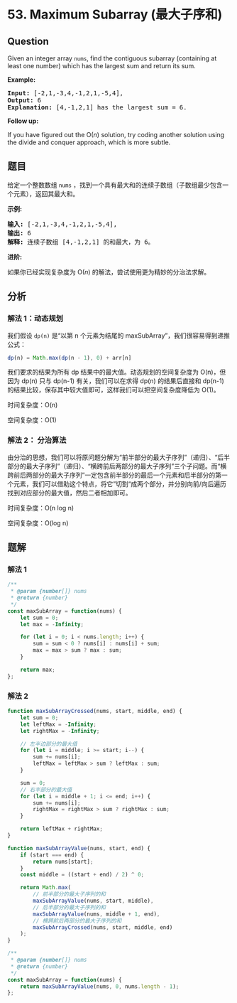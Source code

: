 # 53. Maximum Subarray (最大子序和)

## Question

Given an integer array `nums`, find the contiguous subarray (containing at least one number) which has the largest sum and return its sum.

**Example:**

<pre><strong>Input:</strong> [-2,1,-3,4,-1,2,1,-5,4],
<strong>Output:</strong> 6
<strong>Explanation:</strong>&nbsp;[4,-1,2,1] has the largest sum = 6.
</pre>

**Follow up:**

If you have figured out the O(_n_) solution, try coding another solution using the divide and conquer approach, which is more subtle.

## 题目

给定一个整数数组 `nums` ，找到一个具有最大和的连续子数组（子数组最少包含一个元素），返回其最大和。

**示例:**

<pre><strong>输入:</strong> [-2,1,-3,4,-1,2,1,-5,4],
<strong>输出:</strong> 6
<strong>解释:</strong>&nbsp;连续子数组&nbsp;[4,-1,2,1] 的和最大，为&nbsp;6。
</pre>

**进阶:**

如果你已经实现复杂度为 O(_n_) 的解法，尝试使用更为精妙的分治法求解。

## 分析

### 解法 1：动态规划

我们假设 `dp(n)` 是“以第 n 个元素为结尾的 maxSubArray”，我们很容易得到递推公式：

```javascript
dp(n) = Math.max(dp(n - 1), 0) + arr[n]
```

我们要求的结果为所有 dp 结果中的最大值。动态规划的空间复杂度为 O(n)，但因为 dp(n) 只与 dp(n-1) 有关，我们可以在求得 dp(n) 的结果后直接和 dp(n-1) 的结果比较，保存其中较大值即可，这样我们可以把空间复杂度降低为 O(1)。

时间复杂度：O(n)

空间复杂度：O(1)

### 解法 2： 分治算法

由分治的思想，我们可以将原问题分解为“前半部分的最大子序列”（递归）、“后半部分的最大子序列”（递归）、“横跨前后两部分的最大子序列”三个子问题。而“横跨前后两部分的最大子序列”一定包含前半部分的最后一个元素和后半部分的第一个元素，我们可以借助这个特点，将它”切割“成两个部分，并分别向前/向后遍历找到对应部分的最大值，然后二者相加即可。

时间复杂度：O(n log n)

空间复杂度：O(log n)

## 题解

### 解法 1

```javascript
/**
 * @param {number[]} nums
 * @return {number}
 */
const maxSubArray = function(nums) {
    let sum = 0;
    let max = -Infinity;

    for (let i = 0; i < nums.length; i++) {
        sum = sum < 0 ? nums[i] : nums[i] + sum;
        max = max > sum ? max : sum;
    }

    return max;
};
```

### 解法 2

```javascript
function maxSubArrayCrossed(nums, start, middle, end) {
    let sum = 0;
    let leftMax = -Infinity;
    let rightMax = -Infinity;

    // 左半边部分的最大值
    for (let i = middle; i >= start; i--) {
        sum += nums[i];
        leftMax = leftMax > sum ? leftMax : sum;
    }

    sum = 0;
    // 右半部分的最大值
    for (let i = middle + 1; i <= end; i++) {
        sum += nums[i];
        rightMax = rightMax > sum ? rightMax : sum;
    }

    return leftMax + rightMax;
}

function maxSubArrayValue(nums, start, end) {
    if (start === end) {
        return nums[start];
    }
    const middle = ((start + end) / 2) ^ 0;

    return Math.max(
        // 前半部分的最大子序列的和
        maxSubArrayValue(nums, start, middle),
        // 后半部分的最大子序列的和
        maxSubArrayValue(nums, middle + 1, end),
        // 横跨前后两部分的最大子序列的和
        maxSubArrayCrossed(nums, start, middle, end)
    );
}

/**
 * @param {number[]} nums
 * @return {number}
 */
const maxSubArray = function(nums) {
    return maxSubArrayValue(nums, 0, nums.length - 1);
};
```
